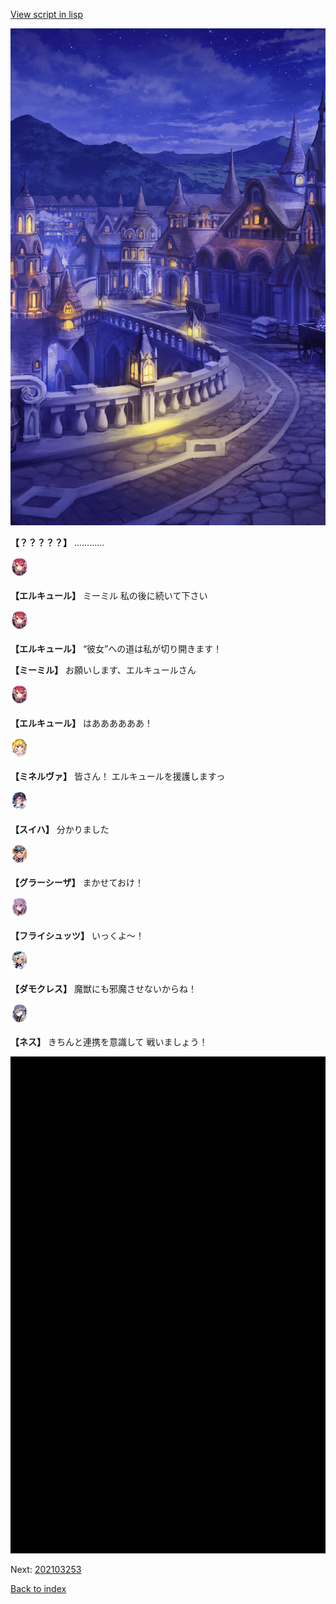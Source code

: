[View script in lisp](../scripts/202103251.txt)

![town_night_2.png](../images/backgrounds/town_night_2.png)

**【？？？？？】**
…………

<img src="../images/units/202511.png" alt="202511.png" height="34"/>

**【エルキュール】**
ミーミル
私の後に続いて下さい

<img src="../images/units/202511.png" alt="202511.png" height="34"/>

**【エルキュール】**
“彼女”への道は私が切り開きます！

**【ミーミル】**
お願いします、エルキュールさん

<img src="../images/units/202511.png" alt="202511.png" height="34"/>

**【エルキュール】**
はああああああ！

<img src="../images/units/302511.png" alt="302511.png" height="34"/>

**【ミネルヴァ】**
皆さん！
エルキュールを援護しますっ

<img src="../images/units/6401711.png" alt="6401711.png" height="34"/>

**【スイハ】**
分かりました

<img src="../images/units/302611.png" alt="302611.png" height="34"/>

**【グラーシーザ】**
まかせておけ！

<img src="../images/units/502711.png" alt="502711.png" height="34"/>

**【フライシュッツ】**
いっくよ～！

<img src="../images/units/103511.png" alt="103511.png" height="34"/>

**【ダモクレス】**
魔獣にも邪魔させないからね！

<img src="../images/units/602011.png" alt="602011.png" height="34"/>

**【ネス】**
きちんと連携を意識して
戦いましょう！

![bg_black.png](../images/backgrounds/bg_black.png)


Next: [202103253](202103253.md)

[Back to index](index.md)
